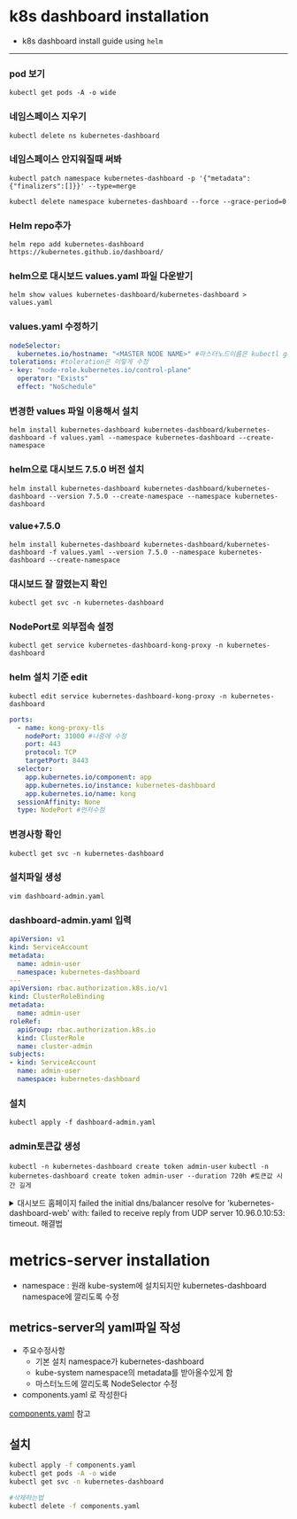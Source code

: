 # k8s dashboard installation
- k8s dashboard install guide using `helm`

---
### pod 보기
`kubectl get pods -A -o wide`

### 네임스페이스 지우기
`kubectl delete ns kubernetes-dashboard`

### 네임스페이스 안지워질때 써봐
`kubectl patch namespace kubernetes-dashboard -p '{"metadata":{"finalizers":[]}}' --type=merge`

`kubectl delete namespace kubernetes-dashboard --force --grace-period=0`

### Helm repo추가
`helm repo add kubernetes-dashboard https://kubernetes.github.io/dashboard/`

### helm으로 대시보드 values.yaml 파일 다운받기
`helm show values kubernetes-dashboard/kubernetes-dashboard > values.yaml`

### values.yaml 수정하기

```yaml
nodeSelector:
  kubernetes.io/hostname: "<MASTER NODE NAME>" #마스터노드이름은 kubectl get nodes -o wide의 NAME영역
tolerations: #toleration은 이렇게 수정
- key: "node-role.kubernetes.io/control-plane"
  operator: "Exists"
  effect: "NoSchedule"
```


### 변경한 values 파일 이용해서 설치
`helm install kubernetes-dashboard kubernetes-dashboard/kubernetes-dashboard -f values.yaml --namespace kubernetes-dashboard --create-namespace`

### helm으로 대시보드 7.5.0 버전 설치
`helm install kubernetes-dashboard kubernetes-dashboard/kubernetes-dashboard --version 7.5.0 --create-namespace --namespace kubernetes-dashboard`

### value+7.5.0 
`helm install kubernetes-dashboard kubernetes-dashboard/kubernetes-dashboard -f values.yaml --version 7.5.0 --namespace kubernetes-dashboard --create-namespace`

### 대시보드 잘 깔렸는지 확인
`kubectl get svc -n kubernetes-dashboard`

### NodePort로 외부접속 설정
`kubectl get service kubernetes-dashboard-kong-proxy -n kubernetes-dashboard`

### helm 설치 기준 edit
`kubectl edit service kubernetes-dashboard-kong-proxy -n kubernetes-dashboard`

```yaml
ports:
  - name: kong-proxy-tls
    nodePort: 31000 #나중에 수정
    port: 443
    protocol: TCP
    targetPort: 8443
  selector:
    app.kubernetes.io/component: app
    app.kubernetes.io/instance: kubernetes-dashboard
    app.kubernetes.io/name: kong
  sessionAffinity: None
  type: NodePort #먼저수정
```

### 변경사항 확인
`kubectl get svc -n kubernetes-dashboard`

### 설치파일 생성
`vim dashboard-admin.yaml`

### dashboard-admin.yaml 입력

```yaml
apiVersion: v1
kind: ServiceAccount
metadata:
  name: admin-user
  namespace: kubernetes-dashboard
---
apiVersion: rbac.authorization.k8s.io/v1
kind: ClusterRoleBinding
metadata:
  name: admin-user
roleRef:
  apiGroup: rbac.authorization.k8s.io
  kind: ClusterRole
  name: cluster-admin
subjects:
- kind: ServiceAccount
  name: admin-user
  namespace: kubernetes-dashboard
```

### 설치
`kubectl apply -f dashboard-admin.yaml`

### admin토큰값 생성
`kubectl -n kubernetes-dashboard create token admin-user`
`kubectl -n kubernetes-dashboard create token admin-user --duration 720h #토큰값 시간 길게`

<details>
  
<summary>대시보드 홈페이지 failed the initial dns/balancer resolve for 'kubernetes-dashboard-web' with: failed to receive reply from UDP server 10.96.0.10:53: timeout. 해결법 </summary>
`kubectl rollout restart deployment -n kube-system coredns`
</details>




# metrics-server installation
- namespace : 원래 kube-system에 설치되지만 kubernetes-dashboard namespace에 깔리도록 수정

## metrics-server의 yaml파일 작성
- 주요수정사항
  - 기본 설치 namespace가 kubernetes-dashboard
  - kube-system namespace의 metadata를 받아올수있게 함
  - 마스터노드에 깔리도록 NodeSelector 수정
- components.yaml 로 작성한다

[components.yaml](components.yaml) 참고

## 설치
```bash
kubectl apply -f components.yaml
kubectl get pods -A -o wide
kubectl get svc -n kubernetes-dashboard

#삭제하는법
kubectl delete -f components.yaml
```

